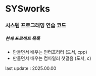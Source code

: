 # SYSworks

### 시스템 프로그래밍 연습 코드

##### 현재 프로젝트 목록

- 만들면서 배우는 인터프리터 (도서, cpp)
- 만들면서 배우는 컴파일러 첫걸음 (도서, c)

last update : 2025.00.00
